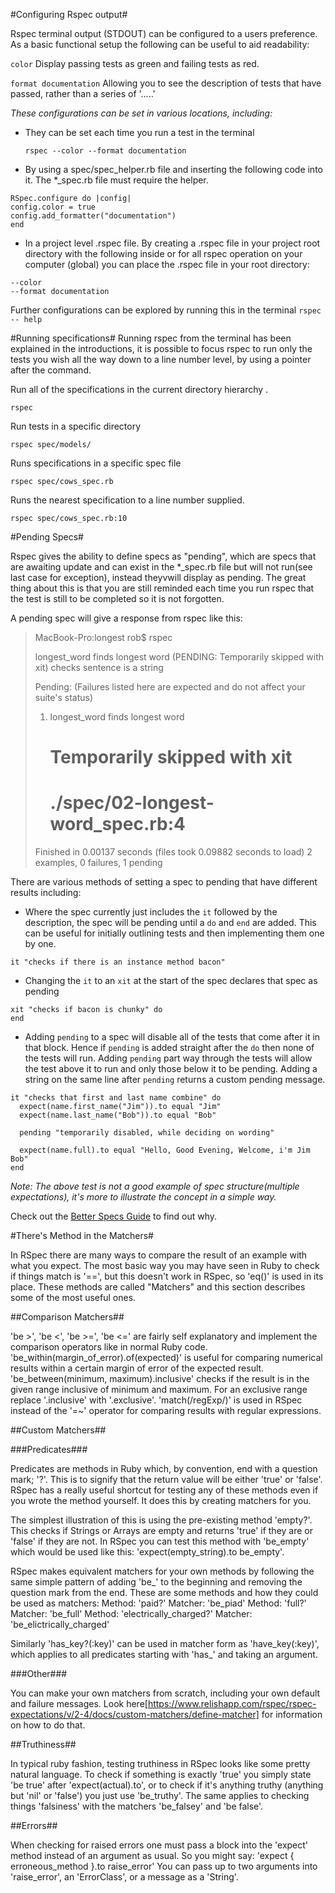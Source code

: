 #Configuring Rspec output#

Rspec terminal output (STDOUT) can be configured to a users preference. As a basic functional setup the following can be useful to aid readability:

`color` Display passing tests as green and failing tests as red.

`format documentation` Allowing you to see the description of tests that have passed, rather than a series of  '.....'

*These configurations can be set in various locations, including:*

 - They can be set each time you run a test in the terminal

    `rspec --color --format documentation`

 - By using a spec/spec_helper.rb file and inserting the following code into it. The *_spec.rb file must require the helper.
```
RSpec.configure do |config|
config.color = true
config.add_formatter("documentation")
end
```
 - In a project level .rspec file. By creating a .rspec file in your project root directory with the following inside or for all rspec operation on your computer (global) you can place the .rspec file in your root directory:
```
--color
--format documentation
```

Further configurations can be explored by running this in the terminal
    `rspec -- help`

#Running specifications#
Running rspec from the terminal has been explained in the introductions, it is possible to focus rspec to run only the tests you wish all the way down to a line number level, by using a pointer after the command.


Run all of the specifications in the current directory hierarchy .

`rspec`

Run tests in a specific directory

`rspec spec/models/`

Runs specifications in a specific spec file

`rspec spec/cows_spec.rb`

Runs the nearest specification to a line number supplied.

`rspec spec/cows_spec.rb:10`

#Pending Specs#

Rspec gives the ability to define specs as "pending", which are specs that are awaiting update and can exist in the *_spec.rb file but will not run(see last case for exception), instead theyvwill display as pending. The great thing about this is that you are still reminded each time you run rspec that the test is still to be completed so it is not forgotten.

A pending spec will give a response from rspec like this:
>MacBook-Pro:longest rob$ rspec
>
>longest_word
>  finds longest word (PENDING: Temporarily skipped with xit)
>  checks sentence is a string
>
>Pending: (Failures listed here are expected and do not affect your suite's status)
>
>  1) longest_word finds longest word
>     # Temporarily skipped with xit
>     # ./spec/02-longest-word_spec.rb:4
>
>Finished in 0.00137 seconds (files took 0.09882 seconds to load)
>2 examples, 0 failures, 1 pending


There are various methods of setting a spec to pending that have different results including:

- Where the spec currently just includes the `it` followed by the description, the spec will be pending until a `do` and `end` are added. This can be useful for initially outlining tests and then implementing them one by one.
```
it "checks if there is an instance method bacon"
```

- Changing the `it` to an `xit` at the start of the spec declares that spec as pending
```
xit "checks if bacon is chunky" do
end
```
- Adding `pending` to a spec will disable all of the tests that come after it in that block. Hence if `pending` is added straight after the `do` then none of the tests will run. Adding `pending` part way through the tests will allow the test above it to run and only those below it to be pending.
Adding a string on the same line after `pending` returns a custom pending message.
```
it "checks that first and last name combine" do
  expect(name.first_name("Jim")).to equal "Jim"
  expect(name.last_name("Bob")).to equal "Bob"

  pending "temporarily disabled, while deciding on wording"

  expect(name.full).to equal "Hello, Good Evening, Welcome, i'm Jim Bob"
end
```

*Note: The above test is not a good example of spec structure(multiple expectations), it's more to illustrate the concept in a simple way.*

Check out the [Better Specs Guide](http://betterspecs.org/) to find out why.


#There's Method in the Matchers#

In RSpec there are many ways to compare the result of an example with what you expect. The most basic way you may have seen in Ruby to check if things match is '==', but this doesn't work in RSpec, so 'eq()' is used in its place. These methods are called "Matchers" and this section describes some of the most useful ones.

##Comparison Matchers##

'be >', 'be <', 'be >=', 'be <=' are fairly self explanatory and implement the comparison operators like in normal Ruby code.
'be_within(margin_of_error).of(expected)' is useful for comparing numerical results within a certain margin of error of the expected result.
'be_between(minimum, maximum).inclusive' checks if the result is in the given range inclusive of minimum and maximum. For an exclusive range replace '.inclusive' with '.exclusive'.
'match(/regExp/)' is used in RSpec instead of the '=~' operator for comparing results with regular expressions.

##Custom Matchers##

###Predicates###

Predicates are methods in Ruby which, by convention, end with a question mark; '?'. This is to signify that the return value will be either 'true' or 'false'. RSpec has a really useful shortcut for testing any of these methods even if you wrote the method yourself. It does this by creating matchers for you.

The simplest illustration of this is using the pre-existing method 'empty?'. This checks if Strings or Arrays are empty and returns 'true' if they are or 'false' if they are not. In RSpec you can test this method with 'be_empty' which would be used like this: 'expect(empty_string).to be_empty'.

RSpec makes equivalent matchers  for your own methods by following the same simple pattern of adding 'be_' to the beginning and removing the question mark from the end. These are some methods and how they could be used as matchers:
Method: 'paid?' Matcher: 'be_piad'
Method: 'full?' Matcher: 'be_full'
Method: 'electrically_charged?' Matcher: 'be_elictrically_charged'

Similarly 'has_key?(:key)' can be used in matcher form as 'have_key(:key)', which applies to all predicates starting with 'has_' and taking an argument.

###Other###

You can make your own matchers from scratch, including your own default and failure messages. Look here[https://www.relishapp.com/rspec/rspec-expectations/v/2-4/docs/custom-matchers/define-matcher] for information on how to do that.

##Truthiness##

In typical ruby fashion, testing truthiness in RSpec looks like some pretty natural language. To check if something is exactly 'true' you simply state 'be true' after 'expect(actual).to', or to check if it's anything truthy (anything but 'nil' or 'false') you just use 'be_truthy'. The same applies to checking things 'falsiness' with the matchers 'be_falsey' and 'be false'.

##Errors##

When checking for raised errors one must pass a block into the 'expect' method instead of an argument as usual. So you might say:
'expect { erroneous_method }.to raise_error'
You can pass up to two arguments into 'raise_error', an 'ErrorClass', or a message as a 'String'.
